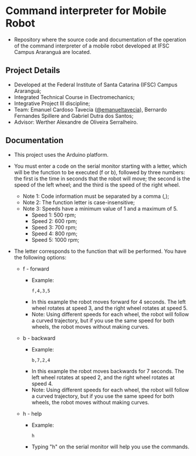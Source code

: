 # Command interpreter for Mobile Robot
- Repository where the source code and documentation of the operation of the command interpreter of a mobile robot developed at IFSC Campus Araranguá are located.

## Project Details
- Developed at the Federal Institute of Santa Catarina (IFSC) Campus Araranguá;
- Integrated Technical Course in Electromechanics;
- Integrative Project III discipline;
- Team: Emanuel Cardoso Tavecia ([@emanueltavecia](https://github.com/emanueltavecia)), Bernardo Fernandes Spillere and Gabriel Dutra dos Santos;
- Advisor: Werther Alexandre de Oliveira Serralheiro.

## Documentation

- This project uses the Arduino platform.

- You must enter a code on the serial monitor starting with a letter, which will be the function to be executed (f or b), followed by three numbers: the first is the time in seconds that the robot will move; the second is the speed of the left wheel; and the third is the speed of the right wheel.
  - Note 1: Code information must be separated by a comma (,);
  - Note 2: The function letter is case-insensitive;
  - Note 3: Speeds have a minimum value of 1 and a maximum of 5.
    - Speed 1: 500 rpm;
    - Speed 2: 600 rpm;
    - Speed 3: 700 rpm;
    - Speed 4: 800 rpm;
    - Speed 5: 1000 rpm;

- The letter corresponds to the function that will be performed. You have the following options:

  - f - forward
    - Example:
      ```
      f,4,3,5
      ```
    - In this example the robot moves forward for 4 seconds. The left wheel rotates at speed 3, and the right wheel rotates at speed 5.
    - Note: Using different speeds for each wheel, the robot will follow a curved trajectory, but if you use the same speed for both wheels, the robot moves without making curves.

  - b - backward
    - Example:
      ```
      b,7,2,4
      ```
    - In this example the robot moves backwards for 7 seconds. The left wheel rotates at speed 2, and the right wheel rotates at speed 4.
    - Note: Using different speeds for each wheel, the robot will follow a curved trajectory, but if you use the same speed for both wheels, the robot moves without making curves.

  - h - help
    - Example:
      ```
      h
      ```
    - Typing "h" on the serial monitor will help you use the commands.
